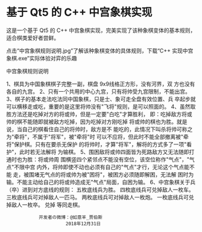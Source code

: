 ﻿# 基于 Qt5 的 C++ 中宫象棋实现
这是一个基于 Qt5 的 C++ 中宫象棋实现，完美实现了该种象棋变体的基本规则，适合棋类爱好者尝鲜。

点击“中宫象棋规则说明.jpg”了解该种象棋变体的具体规则，下载“C++ 实现中宫象棋.exe”实际体验对弈的乐趣

中宫象棋规则说明

1、棋具为中国象棋棋子完整一副，棋盘 9x9线格正方形，没有河界，双 方也没有各自的九宫。
2、只有一个共用的中心九宫，只有将帅受九宫限制，不能出宫。
3、棋子的基本走法吃法同中国象棋，只是士、象可走全盘有效位置、兵 卒起步就可以横移走或吃，重要的是这里将帅没有"飞将"规则，是可以照面的。
4、虽然取胜方法还是吃掉对方的将或帅，但是一定要"白吃"才算胜利， 即：吃掉敌方将或帅的棋不能随即就被敌方吃掉，因为吃掉对方刚吃掉 将或帅的棋也为胜。就是说，当自己的棋看住自己的将帅时，敌方是不 能吃的，此情况下叫杀将帅可称之为"牵将"，不属于"将军"，被"牵将"时 可以不应将，但此时不能全部撤离被"牵将"保护棋。只有在要杀无保护 的将帅时，才算"将军"，解将的方式多了一项"看护"，此时若无法解将 为输棋。
5、围困敌将或帅四面皆为死路敌方又无法随即打通时也为胜：将或帅周 围横竖四个紧邻点不能没有空位，该空位称作"气点"，"气点"不限中宫 内外，将帅即使不动也必须有自己的"气点"才行，无论这个气点能不能 走，被围堵无气点的将或帅为被"困将"，被困方必须随即解困，无法解 困时为输。不能主动给自己的将或帅造成无"气点"局面，自困为输。
6、中宫象棋关于兵（卒）进到对方底线的规则：
        五枚底线兵为胜。
        四枚底线兵可兑掉敌人一枚车。
        三枚底线兵可对掉敌人一匹马。
        两枚底线兵可对掉敌人一枚炮。
        一枚底线兵可兑掉敌人一枚卒。
        兑掉 等同走棋。

                开发者の微博：@如意羊_贾伯斯
                          2018年12月31日

